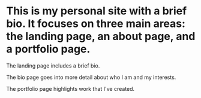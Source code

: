 # This is my personal site with a brief bio.  It focuses on three main areas: the landing page, an about page, and a portfolio page.

The landing page includes a brief bio.

The bio page goes into more detail about who I am and my interests.

The portfolio page highlights work that I've created.